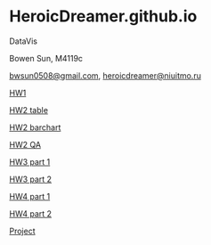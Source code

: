 # HeroicDreamer.github.io
DataVis

Bowen Sun, M4119c

bwsun0508@gmail.com, heroicdreamer@niuitmo.ru

[HW1](http://HeroicDreamer.github.io/hw1/hw1.html)

[HW2 table](http://HeroicDreamer.github.io/hw2/table.html)

[HW2 barchart](http://HeroicDreamer.github.io/hw2/table.html)

[HW2 QA](http://HeroicDreamer.github.io/hw2/QA.md)

[HW3 part 1](http://HeroicDreamer.github.io/hw3/part1/hw3p1.html)

[HW3 part 2](http://HeroicDreamer.github.io/hw3/part2/hw3p2.html)

[HW4 part 1](http://HeroicDreamer.github.io/hw4/part1/hw4p1.html)

[HW4 part 2](http://HeroicDreamer.github.io/hw4/part2/hw4p2.html)

[Project](http://HeroicDreamer.github.io/project)
